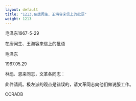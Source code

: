 ```yaml
---
layout: default
title: "1213.在唐闻生、王海容来信上的批语"
weight: 1213
---
```


毛泽东1967-5-29

在唐闻生、王海容来信上的批语

毛泽东

1967.05.29

林彪、恩来同志，文革各同志：

此件请阅。极左派的观点是错误的，请文革同志向他们做说服工作。

CCRADB

